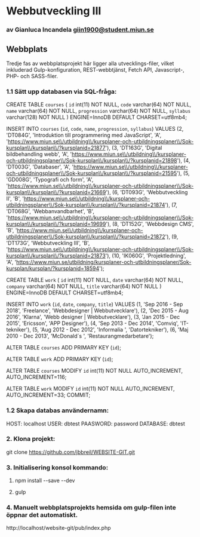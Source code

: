 # Webbutveckling III

### av Gianluca Incandela giin1900@student.miun.se

## Webbplats

Tredje fas av webbplatsprojekt här ligger alla utvecklings-filer, vilket inkluderad Gulp-konfiguration, REST-webbtjänst, Fetch API, Javascript-, PHP- och SASS-filer. 

### 1.1 Sätt upp databasen via SQL-fråga:

CREATE TABLE `courses` (
  `id` int(11) NOT NULL,
  `code` varchar(64) NOT NULL,
  `name` varchar(64) NOT NULL,
  `progression` varchar(64) NOT NULL,
  `syllabus` varchar(128) NOT NULL
) ENGINE=InnoDB DEFAULT CHARSET=utf8mb4;

INSERT INTO `courses` (`id`, `code`, `name`, `progression`, `syllabus`) VALUES
(2, 'DT084G', 'Introduktion till programmering med JavaScript', 'A', 'https://www.miun.se\\/utbildning\\/kursplaner-och-utbildningsplaner\\/Sok-kursplan\\/kursplan\\/?kursplanid=21877'),
(3, 'DT163G', 'Digital bildbehandling webb', 'A', 'https://www.miun.se\\/utbildning\\/kursplaner-och-utbildningsplaner\\/Sok-kursplan\\/kursplan\\/?kursplanid=21898'),
(4, 'DT003G', 'Databaser', 'A', 'https://www.miun.se\\/utbildning\\/kursplaner-och-utbildningsplaner\\/Sok-kursplan\\/kursplan\\/?kursplanid=21595'),
(5, 'GD008G', 'Typografi och form', 'A', 'https://www.miun.se\\/utbildning\\/kursplaner-och-utbildningsplaner\\/Sok-kursplan\\/kursplan\\/?kursplanid=21669'),
(6, 'DT093G', 'Webbutveckling II', 'B', 'https://www.miun.se\\/utbildning\\/kursplaner-och-utbildningsplaner\\/Sok-kursplan\\/kursplan\\/?kursplanid=21874'),
(7, 'DT068G', 'Webbanvandbarhet', 'B', 'https://www.miun.se\\/utbildning\\/kursplaner-och-utbildningsplaner\\/Sok-kursplan\\/kursplan\\/?kursplanid=19699'),
(8, 'DT152G', 'Webbdesign CMS', 'B', 'https://www.miun.se\\/utbildning\\/kursplaner-och-utbildningsplaner\\/Sok-kursplan\\/kursplan\\/?kursplanid=21872'),
(9, 'DT173G', 'Webbutveckling III', 'B', 'https://www.miun.se\\/utbildning\\/kursplaner-och-utbildningsplaner\\/Sok-kursplan\\/kursplan\\/?kursplanid=21873'),
(10, 'IK060G', 'Projektledning', 'A', 'https://www.miun.se/utbildning/kursplaner-och-utbildningsplaner/Sok-kursplan/kursplan/?kursplanid=18594');

CREATE TABLE `work` (
  `id` int(11) NOT NULL,
  `date` varchar(64) NOT NULL,
  `company` varchar(64) NOT NULL,
  `title` varchar(64) NOT NULL
) ENGINE=InnoDB DEFAULT CHARSET=utf8mb4;

INSERT INTO `work` (`id`, `date`, `company`, `title`) VALUES
(1, 'Sep 2016 - Sep 2018', 'Freelance', 'Webbdesigner | Webbutvecklare'),
(2, 'Dec 2015 - Aug 2016', 'Klarna', 'Webb designer | Webbutvecklare'),
(3, 'Jan 2015 - Dec 2015', 'Ericsson', 'APP Designer'),
(4, 'Sep 2013 - Dec 2014', 'Comviq', 'IT-tekniker'),
(5, 'Aug 2012 - Dec 2012', 'Informalia ', 'Datortekniker'),
(6, 'Maj 2010 - Dec 2013', 'McDonald´s ', 'Restaurangmedarbetare');

ALTER TABLE `courses`
  ADD PRIMARY KEY (`id`);

ALTER TABLE `work`
  ADD PRIMARY KEY (`id`);

ALTER TABLE `courses`
  MODIFY `id` int(11) NOT NULL AUTO_INCREMENT, AUTO_INCREMENT=116;

ALTER TABLE `work`
  MODIFY `id` int(11) NOT NULL AUTO_INCREMENT, AUTO_INCREMENT=33;
COMMIT;

### 1.2 Skapa databas användernamn:
   HOST: localhost
   USER: dbtest
   PAASWORD: password
   DATABASE: dbtest

### 2. Klona projekt:

git clone https://github.com/jbbreil/WEBSITE-GIT.git

### 3. Initialisering konsol kommando:

1. npm install --save --dev

2. gulp


### 4. Manuelt webbplatsprojekts hemsida om gulp-filen inte öppnar det automatiskt.

http://localhost/website-git/pub/index.php

